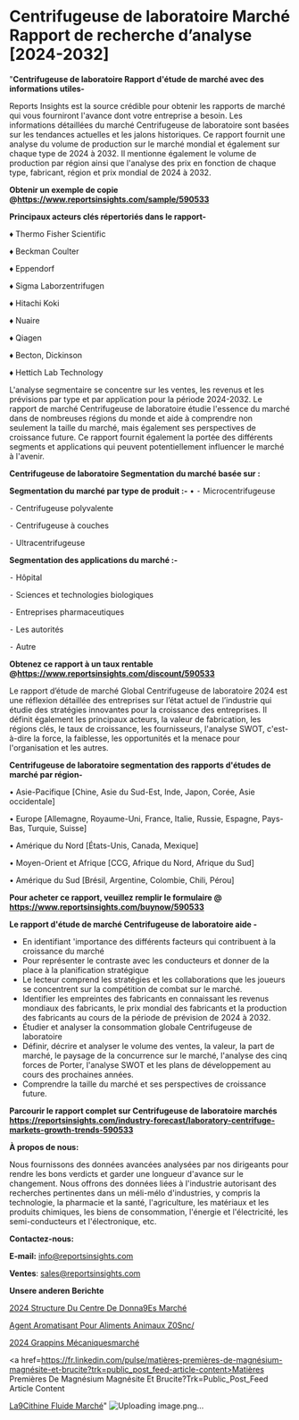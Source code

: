 # Centrifugeuse de laboratoire Marché Rapport de recherche d’analyse [2024-2032]

"<strong>Centrifugeuse de laboratoire Rapport d'étude de marché avec des informations utiles-</strong>

Reports Insights est la source crédible pour obtenir les rapports de marché qui vous fourniront l'avance dont votre entreprise a besoin. Les informations détaillées du marché Centrifugeuse de laboratoire sont basées sur les tendances actuelles et les jalons historiques. Ce rapport fournit une analyse du volume de production sur le marché mondial et également sur chaque type de 2024 à 2032. Il mentionne également le volume de production par région ainsi que l'analyse des prix en fonction de chaque type, fabricant, région et prix mondial de 2024 à 2032.

<strong><b>Obtenir un exemple de copie @</b></strong><a href=https://www.reportsinsights.com/sample/590533><strong><b>https://www.reportsinsights.com/sample/590533</b></strong></a>

<b>Principaux acteurs clés répertoriés dans le rapport-</b>

<b> </b>♦ Thermo Fisher Scientific

♦ Beckman Coulter

♦ Eppendorf

♦ Sigma Laborzentrifugen

♦ Hitachi Koki

♦ Nuaire

♦ Qiagen

♦ Becton, Dickinson

♦ Hettich Lab Technology

L'analyse segmentaire se concentre sur les ventes, les revenus et les prévisions par type et par application pour la période 2024-2032. Le rapport de marché Centrifugeuse de laboratoire étudie l'essence du marché dans de nombreuses régions du monde et aide à comprendre non seulement la taille du marché, mais également ses perspectives de croissance future. Ce rapport fournit également la portée des différents segments et applications qui peuvent potentiellement influencer le marché à l'avenir.

<strong>Centrifugeuse de laboratoire Segmentation du marché basée sur :</strong>

<strong>Segmentation du marché par type de produit :-</strong>
•
⁃ Microcentrifugeuse

⁃ Centrifugeuse polyvalente

⁃ Centrifugeuse à couches

⁃ Ultracentrifugeuse

<strong>Segmentation des applications du marché :-</strong>

⁃ Hôpital

⁃ Sciences et technologies biologiques

⁃ Entreprises pharmaceutiques

⁃ Les autorités

⁃ Autre

<strong><b>Obtenez ce rapport à un taux rentable @</b></strong><a href=https://www.reportsinsights.com/discount/590533><strong><b>https://www.reportsinsights.com/discount/590533</b></strong></a>

Le rapport d’étude de marché Global Centrifugeuse de laboratoire 2024 est une réflexion détaillée des entreprises sur l’état actuel de l’industrie qui étudie des stratégies innovantes pour la croissance des entreprises. Il définit également les principaux acteurs, la valeur de fabrication, les régions clés, le taux de croissance, les fournisseurs, l'analyse SWOT, c'est-à-dire la force, la faiblesse, les opportunités et la menace pour l'organisation et les autres.

<strong>Centrifugeuse de laboratoire segmentation des rapports d'études de marché par région-</strong>

• Asie-Pacifique [Chine, Asie du Sud-Est, Inde, Japon, Corée, Asie occidentale]

• Europe [Allemagne, Royaume-Uni, France, Italie, Russie, Espagne, Pays-Bas, Turquie, Suisse]

• Amérique du Nord [États-Unis, Canada, Mexique]

• Moyen-Orient et Afrique [CCG, Afrique du Nord, Afrique du Sud]

• Amérique du Sud [Brésil, Argentine, Colombie, Chili, Pérou]

<strong>Pour acheter ce rapport, veuillez remplir le formulaire @   <a href=https://www.reportsinsights.com/buynow/590533>https://www.reportsinsights.com/buynow/590533</a></strong>

<strong>Le rapport d'étude de marché Centrifugeuse de laboratoire aide -</strong>
<ul>
  <li>En identifiant 'importance des différents facteurs qui contribuent à la croissance du marché</li>
  <li>Pour représenter le contraste avec les conducteurs et donner de la place à la planification stratégique</li>
  <li>Le lecteur comprend les stratégies et les collaborations que les joueurs se concentrent sur la compétition de combat sur le marché.</li>
  <li>Identifier les empreintes des fabricants en connaissant les revenus mondiaux des fabricants, le prix mondial des fabricants et la production des fabricants au cours de la période de prévision de 2024 à 2032.</li>
  <li>Étudier et analyser la consommation globale Centrifugeuse de laboratoire</li>
  <li>Définir, décrire et analyser le volume des ventes, la valeur, la part de marché, le paysage de la concurrence sur le marché, l'analyse des cinq forces de Porter, l'analyse SWOT et les plans de développement au cours des prochaines années.</li>
  <li>Comprendre la taille du marché et ses perspectives de croissance future.</li>
</ul>

<strong>Parcourir le rapport complet sur Centrifugeuse de laboratoire marchés <a href=https://reportsinsights.com/industry-forecast/laboratory-centrifuge-markets-growth-trends-590533>https://reportsinsights.com/industry-forecast/laboratory-centrifuge-markets-growth-trends-590533</a></strong>

<strong>À propos de nous:</strong>

Nous fournissons des données avancées analysées par nos dirigeants pour rendre les bons verdicts et garder une longueur d'avance sur le changement. Nous offrons des données liées à l'industrie autorisant des recherches pertinentes dans un méli-mélo d'industries, y compris la technologie, la pharmacie et la santé, l'agriculture, les matériaux et les produits chimiques, les biens de consommation, l'énergie et l'électricité, les semi-conducteurs et l'électronique, etc.

<strong>Contactez-nous:</strong>

<strong>E-mail:</strong> <a href=mailto:info@reportsinsights.com>info@reportsinsights.com</a>

<strong>Ventes</strong>: <a href=mailto:sales@reportsinsights.com>sales@reportsinsights.com</a>

<strong>Unsere anderen Berichte</strong>

<a href=https://www.linkedin.com/pulse/2024-structure-du-centre-de-donn%C3%A9es-march%C3%A9tendance-jaitc/>2024 Structure Du Centre De Donna9Es Marché</a>

<a href=https://www.linkedin.com/pulse/agent-aromatisant-pour-aliments-animaux-z0snc/>Agent Aromatisant Pour Aliments Animaux Z0Snc/</a>

<a href=https://www.linkedin.com/pulse/2024-grappins-mécaniquesmarché-segmentation-qwrpc/>2024 Grappins Mécaniquesmarché</a>

<a href=https://fr.linkedin.com/pulse/matières-premières-de-magnésium-magnésite-et-brucite?trk=public_post_feed-article-content>Matières Premières De Magnésium Magnésite Et Brucite?Trk=Public_Post_Feed Article Content</a>

<a href=https://www.linkedin.com/pulse/l%C3%A9cithine-fluide-march%C3%A9paysage-comprenant-3zbff/>La9Cithine Fluide Marché</a>"
![Uploading image.png…]()

